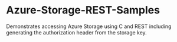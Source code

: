 # Azure-Storage-REST-Samples
Demonstrates accessing Azure Storage using C and REST including generating the authorization header from the storage key.
